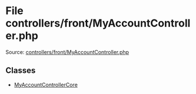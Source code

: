 File controllers/front/MyAccountController.php
=========

Source: [controllers/front/MyAccountController.php](https://github.com/PrestaShop/PrestaShop/blob/1.5.0.2/controllers/front/MyAccountController.php)


Classes
-------

* [MyAccountControllerCore](class.MyAccountControllerCore.md)

